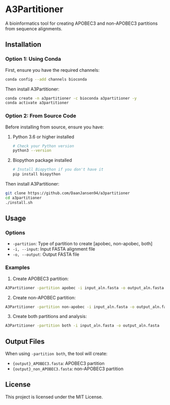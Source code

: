 # A3Partitioner

A bioinformatics tool for creating APOBEC3 and non-APOBEC3 partitions from sequence alignments.

## Installation

### Option 1: Using Conda
First, ensure you have the required channels:

```bash
conda config --add channels bioconda
```

Then install A3Partitioner:

```bash
conda create -n a3partitioner -c bioconda a3partitioner -y 
conda activate a3partitioner
```

### Option 2: From Source Code
Before installing from source, ensure you have:
1. Python 3.6 or higher installed
   ```bash
   # Check your Python version
   python3 --version
   ```

2. Biopython package installed
   ```bash
   # Install Biopython if you don't have it
   pip install biopython
   ```

Then install A3Partitioner:

```bash
git clone https://github.com/DaanJansen94/a3partitioner
cd a3partitioner
./install.sh
```

## Usage

### Options

- `-partition`: Type of partition to create [apobec, non-apobec, both]
- `-i, --input`: Input FASTA alignment file
- `-o, --output`: Output FASTA file

### Examples

1. Create APOBEC3 partition:
```bash
A3Partitioner -partition apobec -i input_aln.fasta -o output_aln.fasta
```

2. Create non-APOBEC partition:
```bash
A3Partitioner -partition non-apobec -i input_aln.fasta -o output_aln.fasta            
```

3. Create both partitions and analysis:
```bash
A3Partitioner -partition both -i input_aln.fasta -o output_aln.fasta
```

## Output Files

When using `-partition both`, the tool will create:
- `{output}_APOBEC3.fasta`: APOBEC3 partition
- `{output}_non_APOBEC3.fasta`: non-APOBEC3 partition

## License

This project is licensed under the MIT License.

